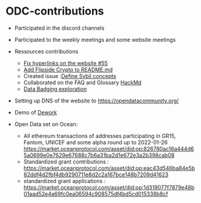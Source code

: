 # ODC-contributions

- Participated in the discord channels
- Participated to the weekly meetings and some website meetings 

- Ressources contributions 
	- [Fix hyperlinks on the website #55](https://github.com/OpenDataforWeb3/Resources/pull/56)
	- [Add Flipside Crypto to README.md](https://github.com/OpenDataforWeb3/Resources/pull/21)
	- Created issue :[Define Sybil concepts](https://github.com/OpenDataforWeb3/Resources/issues/24)
	- Collaborated on the FAQ and Glossary [HackMd](https://hackmd.io/cqyYgpbdShSFxcjdSsL56A#ODCData-Dictionary)
	- [Data Badging exploration](https://github.com/OpenDataforWeb3/Resources/wiki/Badging-Solutions)


- Setting up DNS of the website to https://opendatacommunity.org/
- Demo of [Dework](https://app.dework.xyz/test-odc)

- Open Data set on Ocean:
	- All ethereum transactions of addresses participating in GR15, Fantom, UNICEF and some alpha round up to 2022-01-26 https://market.oceanprotocol.com/asset/did:op:826780ac16a444d65a0699e0e7629e67688c7b6a31ba2d1e672e3a2b398cab08
	- Standardized grant contributions : https://market.oceanprotocol.com/asset/did:op:eac43d546ba84e5b82ddf4d2fbf4db9290711e8d2c2a167bce148b7209d41623
	- standardized grant applications : https://market.oceanprotocol.com/asset/did:op:1d319077f7879e48b01aad52e4a69fc0ea06594c908575df4bd5cd015338b8cf

